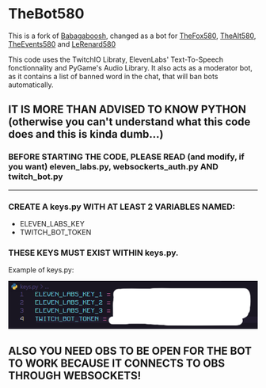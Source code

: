 # TheBot580
This is a fork of [Babagaboosh](https://www.github.com/DougDougGithub/Babagaboosh), changed as a bot for [TheFox580](https://www.twitch.tv/thefox580), [TheAlt580](https://www.twitch.tv/thealt580), [TheEvents580](https://www.twitch.tv/theevents580) and [LeRenard580](https://www.twitch.tv/lerenard580)

This code uses the TwitchIO Libraty, ElevenLabs' Text-To-Speech fonctionnality and PyGame's Audio Library.
It also acts as a moderator bot, as it contains a list of banned word in the chat, that will ban bots automatically.

## IT IS MORE THAN ADVISED TO KNOW PYTHON (otherwise you can't understand what this code does and this is kinda dumb...)

### BEFORE STARTING THE CODE, PLEASE READ (and modify, if you want) eleven_labs.py, websockerts_auth.py AND twitch_bot.py
---
### CREATE A keys.py WITH AT LEAST 2 VARIABLES NAMED:
- ELEVEN_LABS_KEY
- TWITCH_BOT_TOKEN
### THESE KEYS MUST EXIST WITHIN keys.py.

Example of keys.py:

![4 lines, each of them having a key masked by white drawing.](keys.png)

## ALSO YOU NEED OBS TO BE OPEN FOR THE BOT TO WORK BECAUSE IT CONNECTS TO OBS THROUGH WEBSOCKETS!
